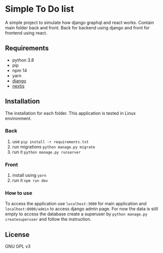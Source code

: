 # Simple To Do list 
A simple project to simulate how django graphql and react works. 
Contain main folder back and front. Back for backend using django and front for frontend using react.

## Requirements 
- python 3.8
- pip
- npm 14
- yarn
- [django](https://docs.djangoproject.com/en/3.2/)
- [nextjs](https://nextjs.org/docs/getting-started)

## Installation
The installation for each folder. This application is tested in Linux environment.

### Back
1. use `pip install -r requirements.txt`
1. run migrations `python manage.py migrate`
1. run it `python manage.py runserver`

### Front
1. install using `yarn`
1. run it `npm run dev`

### How to use
To access the application use `localhost:3000` for main application and `localhost:8000/admin` to access django admin page. For now the data is still empty to access the database create a superuser by `python manage.py createsuperuser` and follow the instruction.

## License
GNU GPL v3
